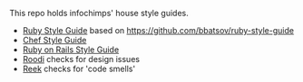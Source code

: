 This repo holds infochimps' house style guides.

* [Ruby Style Guide](ruby-style-guide.md) based on https://github.com/bbatsov/ruby-style-guide
* [Chef Style Guide](https://github.com/infochimps-labs/ironfan/wiki/style_guide)
* [Ruby on Rails Style Guide](https://github.com/bbatsov/rails-style-guide)
* [Roodi](https://github.com/martinjandrews/roodi#readme) checks for design issues
* [Reek](https://github.com/kevinrutherford/reek/wiki/code-smells) checks for 'code smells'
